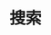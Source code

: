 ---
title: "搜索"
slug: "search"
layout: "search"
image: "img/search-g25a200064_640.jpg"
outputs:
    - html
    - json
menu:
    main:
        weight: 9
        params: 
            icon: search
---